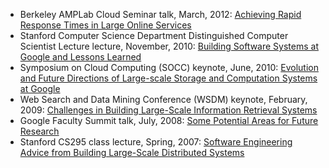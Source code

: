 
<ul>
                <li>Berkeley AMPLab Cloud Seminar talk, March, 2012: <a href=
                "/people/jeff/latency.html">Achieving Rapid Response Times in Large Online
                Services</a>
                </li>
                <li>Stanford Computer Science Department Distinguished Computer Scientist Lecture
                lecture, November, 2010: <a href="/people/jeff/Stanford-DL-Nov-2010.pdf">Building
                Software Systems at Google and Lessons Learned</a>
                </li>
                <li>Symposium on Cloud Computing (SOCC) keynote, June, 2010: <a href=
                "/people/jeff/SOCC2010-keynote.html">Evolution and Future Directions of Large-scale
                Storage and Computation Systems at Google</a>
                </li>
                <li>Web Search and Data Mining Conference (WSDM) keynote, February, 2009:
                  <a href="/people/jeff/WSDM2009-keynote.html">Challenges in Building Large-Scale
                  Information Retrieval Systems</a><br>
                </li>
                <li>Google Faculty Summit talk, July, 2008: <a href=
                "/people/jeff/google-faculty-summit-july-2008.pdf">Some Potential Areas for Future
                Research</a>
                </li>
                <li>Stanford CS295 class lecture, Spring, 2007: <a href=
                "/people/jeff/stanford-295-talk.pdf">Software Engineering Advice from Building
                Large-Scale Distributed Systems</a>
                </li>
              </ul>

